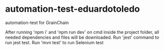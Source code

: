 # automation-test-eduardotoledo
automation-test for GrainChain

After running 'npm i' and 'npm run dev' on cmd inside the project folder, 
all needed dependencies and files will be downloaded.
Run 'jest' command to run jest test. 
Run 'mvn test' to run Selenium test
